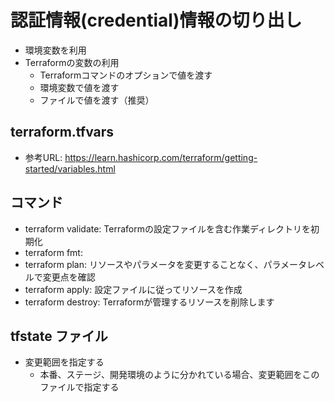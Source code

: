 # 認証情報(credential)情報の切り出し
- 環境変数を利用
- Terraformの変数の利用
  - Terraformコマンドのオプションで値を渡す
  - 環境変数で値を渡す
  - ファイルで値を渡す（推奨）
  
## terraform.tfvars
- 参考URL: https://learn.hashicorp.com/terraform/getting-started/variables.html


## コマンド
- terraform validate: Terraformの設定ファイルを含む作業ディレクトリを初期化
- terraform fmt: 
- terraform plan: リソースやパラメータを変更することなく、パラメータレベルで変更点を確認
- terraform apply: 設定ファイルに従ってリソースを作成
- terraform destroy: Terraformが管理するリソースを削除します

## tfstate ファイル
- 変更範囲を指定する
  - 本番、ステージ、開発環境のように分かれている場合、変更範囲をこのファイルで指定する 


